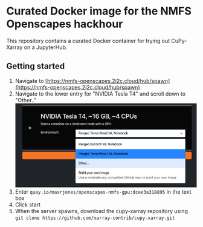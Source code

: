 # Curated Docker image for the NMFS Openscapes hackhour

This repository contains a curated Docker container for trying out CuPy-Xarray on a JupyterHub.

## Getting started

1. Navigate to [https://nmfs-openscapes.2i2c.cloud/hub/spawn](https://nmfs-openscapes.2i2c.cloud/hub/spawn)
2. Navigate to the lower entry for "NVIDIA Tesla T4" and scroll down to "Other.."
   ![bring your own image](_static/image.png)
3. Enter `quay.io/maxrjones/openscapes-nmfs-gpu:dcee3a318895` in the text box
4. Click start
5. When the server spawns, download the cupy-xarray repository using `git clone https://github.com/xarray-contrib/cupy-xarray.git`
